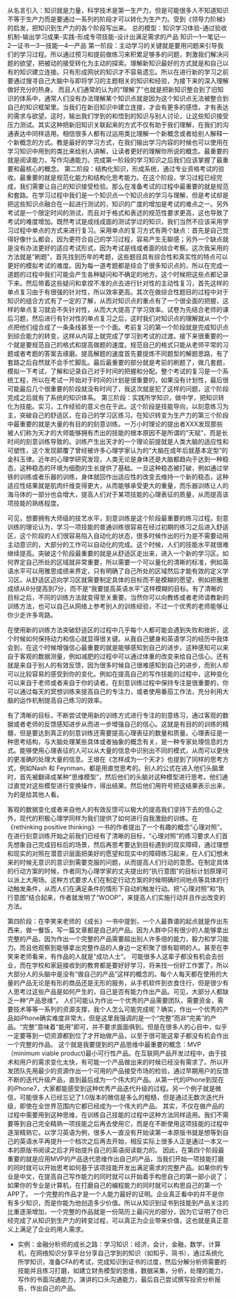 从名言引入：知识就是力量，科学技术是第一生产力，但是可能很多人不知道知识不等于生产力而是要通过一系列的阶段才可以转化为生产力。受到《领导力阶梯》的启发，把知识到生产力的各个阶段写出来。
总的模型：知识学习体验-通过验收机制-输出学习成果-实践-形成专项技能-设计出满足需求的产品
知识—1—笔记—2—证书—3—技能—4—产品
第一阶段：主动学习的关键就是要用问题来引导我们的学习过程。所以通过预习和提前做练习来积累足够多的问题，刺激我们解决问题的欲望，把被动的接受转化为主动的探索。理解新知识最好的方式就是和自己以有的知识建立连接。只有形成网状的知识才不容易遗忘。所以在进行新的学习之前要通过搜寻自己大脑中与即将学习的主题相关的知识和经验，为接下来的深入理解做好充分的热身。
而且人们通常的认为的“理解了”也就是把新知识整合到了旧知识的体系中，通常人们没有办法理解某个知识点就是因为这个知识点无法被整合到自己的知识框架里。当我们在新旧知识中建立连接，才会有更多的感悟，才有表达的需求与欲望。这时，输出我们学到的和悟到的知识与别人讨论，让这些知识接受压力测试。其实这种把新旧知识关联起来的方式不仅有助于我们理解，在我们的沟通表达中同样适用。相信很多人都有过运用类比理解一个新概念或者给别人解释一个新概念的方式。教是最好的学习方式，在我们输出学习内容的时候也可以使用在学习知识中用到的类比来给别人讲解，让读者更好的理解你所说的概念。最重要的就是阅读能力，写作沟通能力。完成第一阶段的学习知识之后我们应该掌握了最重要和最核心的概念。
第二阶段：结构化知识，形成系统，通过专业资格考试的验收。最重要的就是规范化能力和结构化思考能力。在这个阶段，学习过程已经完成，我们需要让自己的知识接受检验。那么在准备考试的过程中最重要的就是规范和套路。在学习过程中我们是一个知识点一个知识点的学习与理解，但是考试却是把这些知识点融合在一起进行测试的，知识的广度的增加是考试的难点之一。另外考试是一个限定时间的测试，而且对于格式和表述的规范性要求更高，这也导致了考试的难度增加。既然考试是成线成面的测试学过的知识，我们当然不应该采用学习过程中单点的方式来进行复习。采用单点的复习方式有两个缺点：首先是自己觉得好像什么都会，因为更符合自己的学习过程，容易产生无聊感；另外一个缺点就是没有办法更好的适应考试形式，因为考试是线或者面的综合考察。这次我采用的方法就是“刷题”，首先找到历年的考题，这些题目具有综合性和真实性的特点可以更好的模拟考试的难度。因为每一道考题都是综合了很多知识点的，所以在完成一道题的过程中我们可能会产生各种疑问和不确定的地方。这个时候把这些点都记录下来。然后带着这些疑问和拿捏不准的点去进行针对性的主动性复习，首先这样的单点复习由于有很强的针对性，所以效率更高。其次在做综合性题目的过程中对于知识的组合方式有了一定的了解，从而对知识点的重点有了一个很全面的把握，这样的单点复习就会不失针对性，从而大大提高了学习效率。试卷为先结合老师的课后习题，然后进行有针对性的单点复习之后，这时我们对知识点的理解就从一个个点把他们组合成了一条条线甚至一个个面。考前复习的第一个阶段就是完成知识点到综合能力的转变，这样从内容上就完成了学习到考试的过渡。接下来很重要的一个就是要规范自己的格式和提高做题的速度。规范自己的格式只能从老师平常的习题或者考题的答案去琢磨。提高解题的速度首先要提炼不同题型的解题思路，有了套路之后自然就不会手忙脚乱。最后最重要的部分就是考前的刷题了，做几套题，模拟一下考试，了解和记录自己对于时间的把握和分配。整个考试的复习是一个系统工程，所以在考试一开始对于时间的计划是很重要的，如果没有计划性，最后很可能最后几个很重要的阶段就没有时间了，我这次就是犯了这样的问题，这个阶段完成之后就有了系统的知识体系。
第三阶段：实践所学知识，做中学，把知识转化为技能。实习，工作经验的意义也在于此。这个阶段是技能导向，以刻意练习为主，突破自己的舒适区，在自己的学习区练习。在知识转变为生产力的第三个阶段中最重要的就是大量的有目的的刻意训练。一万小时理论的提出者XXX发现那些被人们称为天才的大师能够拥有杰出的技能的根本原因不是所谓的“天赋”，而是长时间的刻意训练导致的。训练产生出天才的一个理论前提就是人类大脑的适应性和可塑性，这个发现颠覆了曾经被许多心理学家认为的“大脑在成年后就基本定型”的金科玉律。近年的心理学研究发现，人类无论是身体还是大脑都趋向于达到一种稳态，这种稳态的环境为细胞的生长提供了基础。一旦这种稳态被打破，例如通过举铁的训练或者乐器的训练，身体就回作出适应性的改变去维持一个新的稳态，这种适应性结果就是肌肉纤维变得更大，从而能够承受更大的重量，而乐器训练让人的海马体的一部分也会增大，提高人们对于某项技能的心理表征的质量，从而提高该项技能的熟练程度。

可见，想要拥有大师级的技艺水平，刻意训练是这个阶段最重要的练习过程。刻意训练的理论认为，学习一项技能的普通训练很容易在经过初期的练习之后进入舒适区，这个阶段的人们很容易陷入自动化的状态，很多时候作出的行为是不需要动用主动意识的，大部分的工作可以自动化的完成。这个时候，人们的技能水平就很难继续提高。突破这个阶段最重要的就是从舒适区走出来，进入一个新的学习区。如何界定自己所处的区域就非常重要，所以需要一个可以量化的清晰的标准，例如英语水平可以用雅思成绩来界定，只有明确了自己所处的区域然后才能有效的定义学习区。从舒适区迈向学习区就需要制定具体的目标而不是模糊的愿望，例如把雅思成绩从6分提高到7分，而不是“我要提高英语水平”这样模糊的目标。有了清晰的目标之后，不同的训练方法就变得至关重要。当然你可以向教练或者老师请教新的训练方法，也可以自己从网络上参考别人的训练经验，不过一个优秀的老师能够让你少走许多弯路。

在使用新的训练方法突破舒适区的过程中几乎每个人都可能会遇到失败和挫折，这个时候如何保持动力和信心就显得很关键。从我自己健身和英语学习的经历中我体会到，在这个时候增强信心最重要的就是能够感知到自己的进步。这种感知可以来自于客观的数据测量，例如减肥的过程中可以通过体重的改变来给自己信心。还有就是来自于别人的有效反馈，因为很多时候自己很难感知到自己的进步，而别人却可以比较容易的感受到你的变化。例如在提高自己的写作技能的过程中，这种变化可以来自于老师或者来自于你的读者。在刻意训练过程中保持专注是很重要的，你可以通过每天的冥想训练来提高自己的专注力，或者使用番茄工作法，充分利用大脑的运作机制提高自己练习的效率。

有了清晰的目标，不断尝试使用新的训练方式进行专注的刻意练习，通过客观的数据或者老师的反馈感知进步从而进一步增强自己的信心。这就是有目的的训练的精髓，但是要达到真正的刻意训练还需要提高心理表征的数量和质量。心理表征是一种思考结构，与大脑处理某些具体或者抽象的概念有关，是一种专家处理信息的方式。能够使用心理表征的人可以从大量的信息中识别出不同的模式，从而可以更快的更准确的处理大量的信息。王垠在《怎样成为一个天才》也提到了同样的思考方式，例如Nash 和 Feynman，都是用直觉思考的。别人的公式在进入他们头脑里时，首先被翻译成某种“思维模型”，然后他们的头脑对这种模型进行思考。他们通过直觉对这些模型进行变换操作，得出结果。然后他们用符号把这结果表示出来，为的是给其他人看。

客观的数据变化或者来自他人的有效反馈可以极大的提高我们坚持下去的信心之外，现代的积极心理学同样为我们提供了如何进行自我激励的训练。在《rethinking positive thinking》一书的作者提出了一个有趣的概念“心理对照”。在进行刻意训练开始之前我们已经有了清晰的目标，“心理对照”的练习要求人们首先想象自己完成目标后的场景，然后再思考要达到目标遇到的现实障碍，通过理想和现实的对照在潜意识层面把美好的愿望和现实中的障碍练习起来，在人们幻想未来的时候无意识的意识到需要克服的问题，从而提高人们行动的意愿。在制定具体的行动方案的时候，作者同为心理学家的丈夫提出的“执行意图”的目标计划原理可以派上大用场。这种方式要求人们在制定行动方案的时候明确时间地点等具体的行动触发条件，从而人们在满足条件的情形下自动的触发行动。把“心理对照”和“执行意图”结合起来，作者就发明了“WOOP”，来提高人们实施行动并且作出改变的方法。

第四阶段：在李笑来老师的《成长》一书中提到，一个人最靠谱的起点就是作出东西来，做一餐饭，写一篇文章都是自己的产品。因为人群中只有很少的人能够拿出完整的产品，因为作出一个完整的产品需要超出别人许多倍的能力，毅力和学习能力。而且他观察到能够拿出完整作品的人身边一定积聚了很有聪明的人。甚至在李笑来老师看来，有作品的人就是“成功人士”。
可能很多人这辈子都没有机会去创业，而在学校和家庭接收到的教育都是要好好学习，将来找一份好工作罢了，所以大部分人的头脑中是没有“做自己的产品”这样的概念的。每个人每天都在使用的大量的产品无论是有形的商品还是无形的服务，从手机软件到衣食住行，但是很少有人思考过这些产品是如何产生的，自己是否有能力作出产品。可见，大部分人都缺乏一种“产品思维”。
人们可能认为作出一个优秀的产品需要团队，需要资金，需要技术等等一系列的资源支撑，我个人怎么可能完成呢？确实，作出一个优秀的产品如iPhone确实难度非常大，但是这里我强调的是一个“完整”而非“完美”的产品。“完整”意味着“能用”即可，并不要求面面俱到。但是在很多人的心目中，似乎一定要等到一切资源都到位了才开始做产品，以至于很可能这辈子都没有机会作出一个完整的作品。
这个就是我要提到的产品思维中最重要的概念：MVP（minimum viable product)最小可行性产品。在互联网产品开发过程中，由于技术和用户的需求变化太快，有可能一个产品做出来的时候已经没有需求了。所以开发团队先用最少的资源作出一个可用的产品接受市场的检验，通过早期用户的反馈不断的迭代升级产品，直到最后成为一个伟大的产品。从第一代的iPhone到现在的iPhone7，大家都能感受到这种优秀产品迭代升级的过程。另一个例子就是微信，可能很多人已经忘记了1.0版本的微信是多么的粗糙，但是通过无数次迭代升级，即使在全世界范围内它都已经成为一个伟大的产品。
其实，不仅在做产品的过程中需要用到这种思维，在训练自己技能的过程中这种方法同样适用。我们不需要等到自己完全精熟一项技能之后再去使用它，而是在不断使用这项技能的过程中逐渐精熟它。以学习英语为例，很多人一直没有开始读第一本原版书就是想等到自己的英语水平再提升一个档次之后再去开始，相反实际上很多人正是通过一本又一本的原版书阅读之后才开始提升自己的英语阅读能力的。
因此，在第四个阶段最重要的就是应用MVP的产品迭代思维作出自己的产品，当我们开始一项技能打磨的同时就可以开始思考如何基于该项技能开发出满足需求的完整产品。如果你的专业是中文，在提高自己写作能力的同时就可以开始着手构思自己的第一部小说了；如果你的专业是计算机，在打磨自己的编程能力的同时就可以构思自己的第一个APP了。
一个完整的作品才是一个人能力最好的证明。企业真正看中的并不是你有多少知识，而是你能为他创造多少价值。所以从知识到证书到技能到产品关注的比重逐渐增加，一个完整的作品就是一份简历上最闪光的部分，因为它证明了你已经完成了从知识到生产力的转变过程，可以真正为企业带来价值，这也就是真正意义上满足了企业的用人需求。

* 实例：金融分析师的成长之路：学习知识：经济，会计，金融，数学，计算机，在网络知识分享平台分享自己学到的知识（如知乎，简书），通过系统化所学知识，准备CFA的考试，完成知识到证书的过度，然后分解分析师需要的技能并且练习打磨，如建立财务模型的思维，数据采集，分析，处理的能力，写作的书面沟通能力，演讲的口头沟通能力，最后自己尝试撰写投资分析报告，作出自己的产品。
